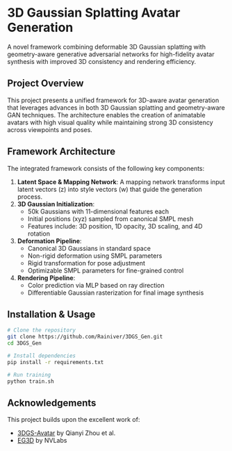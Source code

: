 # 3D Gaussian Splatting Avatar Generation

A novel framework combining deformable 3D Gaussian splatting with geometry-aware generative adversarial networks for high-fidelity avatar synthesis with improved 3D consistency and rendering efficiency.

## Project Overview

This project presents a unified framework for 3D-aware avatar generation that leverages advances in both 3D Gaussian splatting and geometry-aware GAN techniques. The architecture enables the creation of animatable avatars with high visual quality while maintaining strong 3D consistency across viewpoints and poses.

## Framework Architecture

The integrated framework consists of the following key components:

1. **Latent Space & Mapping Network**: A mapping network transforms input latent vectors (z) into style vectors (w) that guide the generation process.
2. **3D Gaussian Initialization**:
   - 50k Gaussians with 11-dimensional features each
   - Initial positions (xyz) sampled from canonical SMPL mesh
   - Features include: 3D position, 1D opacity, 3D scaling, and 4D rotation
3. **Deformation Pipeline**:
   - Canonical 3D Gaussians in standard space
   - Non-rigid deformation using SMPL parameters
   - Rigid transformation for pose adjustment
   - Optimizable SMPL parameters for fine-grained control
4. **Rendering Pipeline**:
   - Color prediction via MLP based on ray direction
   - Differentiable Gaussian rasterization for final image synthesis

## Installation & Usage

```bash
# Clone the repository
git clone https://github.com/Rainiver/3DGS_Gen.git
cd 3DGS_Gen

# Install dependencies
pip install -r requirements.txt

# Run training
python train.sh
```

## Acknowledgements

This project builds upon the excellent work of:

- [3DGS-Avatar](https://github.com/mikeqzy/3dgs-avatar-release) by Qianyi Zhou et al.
- [EG3D](https://github.com/NVlabs/eg3d) by NVLabs

